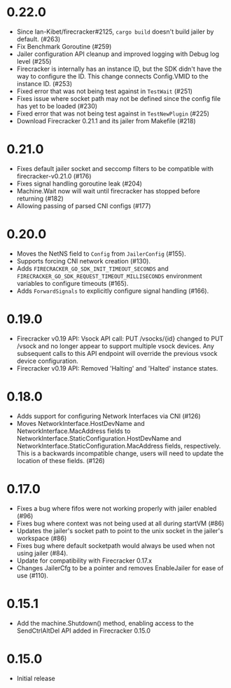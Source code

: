 # 0.22.0
* Since Ian-Kibet/firecracker#2125, `cargo build` doesn't build jailer by default. (#263)
* Fix Benchmark Goroutine (#259)
* Jailer configuration API cleanup and improved logging with Debug log level (#255)
* Firecracker is internally has an instance ID, but the SDK didn't have the way to configure the ID. This change connects Config.VMID to the instance ID. (#253)
* Fixed error that was not being test against in `TestWait` (#251)
* Fixes issue where socket path may not be defined since the config file has yet to be loaded (#230)
* Fixed error that was not being test against in `TestNewPlugin` (#225)
* Download Firecracker 0.21.1 and its jailer from Makefile (#218)

# 0.21.0
* Fixes default jailer socket and seccomp filters to be compatible with firecracker-v0.21.0 (#176)
* Fixes signal handling goroutine leak (#204)
* Machine.Wait now will wait until firecracker has stopped before returning (#182)
* Allowing passing of parsed CNI configs (#177)

# 0.20.0
* Moves the NetNS field to `Config` from `JailerConfig` (#155).
* Supports forcing CNI network creation (#130).
* Adds `FIRECRACKER_GO_SDK_INIT_TIMEOUT_SECONDS` and `FIRECRACKER_GO_SDK_REQUEST_TIMEOUT_MILLISECONDS` environment variables to configure timeouts (#165).
* Adds `ForwardSignals` to explicitly configure signal handling (#166).

# 0.19.0
* Firecracker v0.19 API: Vsock API call: PUT /vsocks/{id} changed to PUT /vsock and no longer
  appear to support multiple vsock devices. Any subsequent calls to this API
  endpoint will override the previous vsock device configuration.
* Firecracker v0.19 API: Removed 'Halting' and 'Halted' instance states.

# 0.18.0
* Adds support for configuring Network Interfaces via CNI (#126)
* Moves NetworkInterface.HostDevName and NetworkInterface.MacAddress fields to
  NetworkInterface.StaticConfiguration.HostDevName and NetworkInterface.StaticConfiguration.MacAddress
  fields, respectively. This is a backwards incompatible change, users will need
  to update the location of these fields. (#126)

# 0.17.0

* Fixes a bug where fifos were not working properly with jailer enabled (#96)
* Fixes bug where context was not being used at all during startVM (#86)
* Updates the jailer's socket path to point to the unix socket in the jailer's workspace (#86)
* Fixes bug where default socketpath would always be used when not using jailer (#84).
* Update for compatibility with Firecracker 0.17.x
* Changes JailerCfg to be a pointer and removes EnableJailer for ease of use (#110).

# 0.15.1

* Add the machine.Shutdown() method, enabling access to the SendCtrlAltDel API
  added in Firecracker 0.15.0

# 0.15.0

* Initial release
